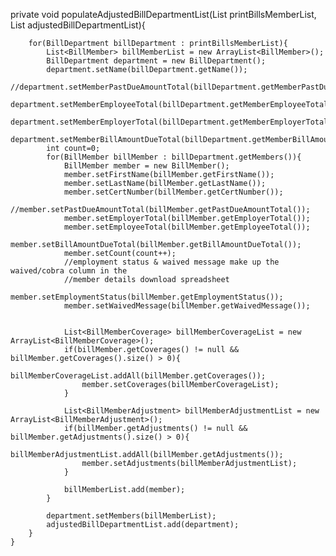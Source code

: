 private void populateAdjustedBillDepartmentList(List<BillDepartment> printBillsMemberList, List<BillDepartment> adjustedBillDepartmentList){

		for(BillDepartment billDepartment : printBillsMemberList){
			List<BillMember> billMemberList = new ArrayList<BillMember>();
			BillDepartment department = new BillDepartment();
			department.setName(billDepartment.getName());
			//department.setMemberPastDueAmountTotal(billDepartment.getMemberPastDueAmountTotal());
			department.setMemberEmployeeTotal(billDepartment.getMemberEmployeeTotal());
			department.setMemberEmployerTotal(billDepartment.getMemberEmployerTotal());
			department.setMemberBillAmountDueTotal(billDepartment.getMemberBillAmountDueTotal());
			int count=0;
			for(BillMember billMember : billDepartment.getMembers()){
				BillMember member = new BillMember();
				member.setFirstName(billMember.getFirstName());
				member.setLastName(billMember.getLastName());
				member.setCertNumber(billMember.getCertNumber());
				//member.setPastDueAmountTotal(billMember.getPastDueAmountTotal());
				member.setEmployerTotal(billMember.getEmployerTotal());
				member.setEmployeeTotal(billMember.getEmployeeTotal());
				member.setBillAmountDueTotal(billMember.getBillAmountDueTotal());
				member.setCount(count++);
				//employment status & waived message make up the waived/cobra column in the
				//member details download spreadsheet
				member.setEmploymentStatus(billMember.getEmploymentStatus());
				member.setWaivedMessage(billMember.getWaivedMessage());


				List<BillMemberCoverage> billMemberCoverageList = new ArrayList<BillMemberCoverage>();
				if(billMember.getCoverages() != null && billMember.getCoverages().size() > 0){
					billMemberCoverageList.addAll(billMember.getCoverages());
					member.setCoverages(billMemberCoverageList);
				}

				List<BillMemberAdjustment> billMemberAdjustmentList = new ArrayList<BillMemberAdjustment>();
				if(billMember.getAdjustments() != null && billMember.getAdjustments().size() > 0){
					billMemberAdjustmentList.addAll(billMember.getAdjustments());
					member.setAdjustments(billMemberAdjustmentList);
				}

				billMemberList.add(member);
			}

			department.setMembers(billMemberList);
			adjustedBillDepartmentList.add(department);
		}
	}